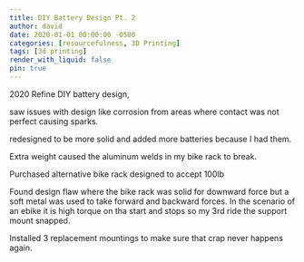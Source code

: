 ```yaml
---
title: DIY Battery Design Pt. 2
author: david
date: 2020-01-01 00:00:00 -0500
categories: [resourcefulness, 3D Printing]
tags: [3d printing]
render_with_liquid: false
pin: true
---
```


2020 Refine DIY battery design,

  saw issues with design like corrosion from areas where contact was not perfect causing sparks.

  redesigned to be more solid and added more batteries because I had them.

  Extra weight caused the aluminum welds in my bike rack to break.

  Purchased alternative bike rack designed to accept 100lb

  Found design flaw where the bike rack was solid for downward force but a soft metal was used to take forward and backward forces. In the scenario of an ebike it is high torque on tha start and stops so my 3rd ride the support mount snapped.

  Installed 3 replacement mountings to make sure that crap never happens again.
